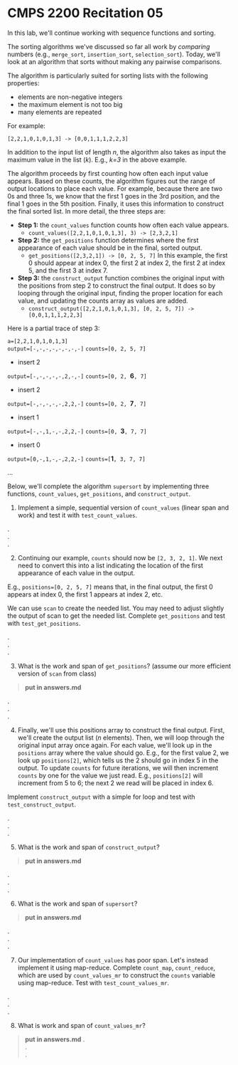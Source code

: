 # CMPS 2200  Recitation 05

In this lab, we'll continue working with sequence functions and sorting.

The sorting algorithms we've discussed so far all work by *comparing* numbers (e.g., `merge_sort`, `insertion_sort`, `selection_sort`). Today, we'll look at an algorithm that sorts without making any pairwise comparisons.

The algorithm is particularly suited for sorting lists with the following properties:
- elements are non-negative integers
- the maximum element is not too big
- many elements are repeated

For example:

`[2,2,1,0,1,0,1,3] -> [0,0,1,1,1,2,2,3]`

In addition to the input list of length *n*, the algorithm also takes as input the maximum value in the list (*k*). E.g., *k=3* in the above example.

The algorithm proceeds by first counting how often each input value appears. Based on these counts, the algorithm figures out the range of output locations to place each value. For example, because there are two 0s and three 1s, we know that the first 1 goes in the 3rd position, and the final 1 goes in the 5th position. Finally, it uses this information to construct the final sorted list. In more detail, the three steps are:

- **Step 1:** the `count_values` function counts how often each value appears. 
  * `count_values([2,2,1,0,1,0,1,3], 3) -> [2,3,2,1]`
- **Step 2:** the `get_positions` function determines where the first appearance of each value should be in the final, sorted output.
  * `get_positions([2,3,2,1]) -> [0, 2, 5, 7]`  In this example, the first 0 should appear at index 0, the first 2 at index 2, the first 2 at index 5, and the first 3 at index 7.
- **Step 3:** the `construct_output` function combines the original input with the positions from step 2 to construct the final output. It does so by looping through the original input, finding the proper location for each value, and updating the counts array as values are added.
  * `construct_output([2,2,1,0,1,0,1,3], [0, 2, 5, 7]) -> [0,0,1,1,1,2,2,3]`

Here is a partial trace of step 3:

`a=[2,2,1,0,1,0,1,3]`  
`output=[-,-,-,-,-,-,-,-]`
`counts=[0, 2, 5, 7]`  

- insert 2

`output=[-,-,-,-,-,2,-,-]`
`counts=[0, 2, `**6**`, 7]`  

- insert 2

`output=[-,-,-,-,-,2,2,-]`
`counts=[0, 2, `**7**`, 7]`  

- insert 1

`output=[-,-,1,-,-,2,2,-]`
`counts=[0, `**3**`, 7, 7]`  

- insert 0

`output=[0,-,1,-,-,2,2,-]`
`counts=[`**1**`, 3, 7, 7]`  

...


Below, we'll complete the algorithm `supersort` by implementing three functions, `count_values`, `get_positions`, and `construct_output`.



1. Implement a simple, sequential version of `count_values` (linear span and work) and test it with `test_count_values`.

.  
.  
.  

2. Continuing our example, `counts` should now be `[2, 3, 2, 1]`. We next need to convert this into a list indicating the location of the first appearance of each value in the output.

E.g., `positions=[0, 2, 5, 7]` means that, in the final output, the first 0 appears at index 0, the first 1 appears at index 2, etc.

We can use `scan` to create the needed list. You may need to adjust slightly the output of scan to get the needed list. Complete `get_positions` and test with `test_get_positions`.

.  
.  
. 


3. What is the work and span of `get_positions`? (assume our more efficient version of `scan` from class)

> **put in answers.md**

.  
.  
. 


4. Finally, we'll use this positions array to construct the final output. First, we'll create the output list ($n$ elements). Then, we will loop through the original input array once again. For each value, we'll look up in the `positions` array where the value should go. E.g., for the first value 2, we look up `positions[2]`, which tells us the 2 should go in index 5 in the output. To update `counts` for future iterations, we will then increment `counts` by one for the value we just read. E.g., `positions[2]` will increment from 5 to 6; the next 2 we read will be placed in index 6.

Implement `construct_output` with a simple for loop and test with `test_construct_output`.

.  
.  
. 


5. What is the work and span of `construct_output`?

> **put in answers.md**

.  
.  
. 


6. What is the work and span of `supersort`?

> **put in answers.md**

.  
.  
. 


7. Our implementation of `count_values` has poor span. Let's instead implement it using map-reduce. Complete `count_map`, `count_reduce`, which are used by `count_values_mr` to construct the `counts` variable using map-reduce. Test with `test_count_values_mr`.

.  
.  
. 


8. What is work and span of `count_values_mr`?

> **put in answers.md**
.  
.  
. 


